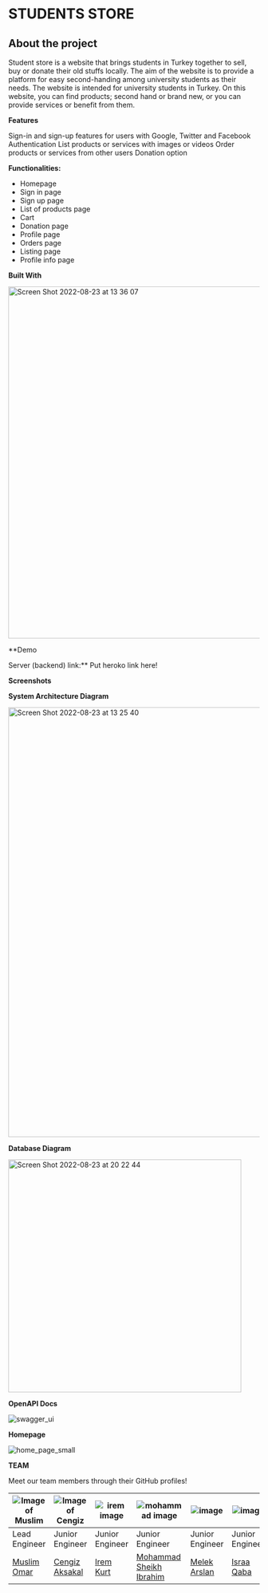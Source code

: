 # STUDENTS STORE

## About the project

Student store is a website that brings students in Turkey together to sell, buy or donate their old stuffs locally. The aim of the website is to provide a platform for easy second-handing among university students as their needs. The website is intended for university students in Turkey. On this website, you can find products; second hand or brand new, or you can provide services or benefit from them.

**Features**

Sign-in and sign-up features for users with Google, Twitter and Facebook Authentication
List products or services with images or videos
Order products or services from other users 
Donation option

**Functionalities:**

- Homepage
- Sign in page 
- Sign up page
- List of products page
- Cart
- Donation page
- Profile page
- Orders page
- Listing page
- Profile info page


**Built With**

<img width="706" alt="Screen Shot 2022-08-23 at 13 36 07" src="https://user-images.githubusercontent.com/89161696/186137406-12be4103-9ca5-401d-b030-08e1ae7dea2d.png">

**Demo

Server (backend) link:** Put heroko link here!


**Screenshots**

**System Architecture Diagram**

<img width="862" alt="Screen Shot 2022-08-23 at 13 25 40" src="https://user-images.githubusercontent.com/89161696/186135353-1fc4bb8e-50fc-4fd3-a56a-5748e16386ce.png">

**Database Diagram**

<img width="467" alt="Screen Shot 2022-08-23 at 20 22 44" src="https://user-images.githubusercontent.com/89161696/186224371-0105984e-18f9-4e2f-a571-66418712bc37.png">

**OpenAPI Docs**

![swagger_ui](https://user-images.githubusercontent.com/89161696/186225450-9805d45b-701a-4df9-ae70-93ef78faca79.PNG)

**Homepage**

![home_page_small](https://user-images.githubusercontent.com/89161696/186228219-c3639c60-018e-474f-bdb8-6500276a0021.png)

**TEAM**

Meet our team members through their GitHub profiles!

| ![Image of Muslim](https://user-images.githubusercontent.com/89161696/186233695-397edd7b-5279-4094-b1e2-7f94166a6e64.png) 	| ![Image of Cengiz](https://user-images.githubusercontent.com/89161696/186232759-7f48b6f1-ce05-4488-a099-6c0137e9ebb0.png) 	| ![irem image](https://user-images.githubusercontent.com/89161696/186232432-981d71d8-f26f-4af8-8793-9f80f9612176.png) 	| ![mohammad image](https://user-images.githubusercontent.com/89161696/186235838-ffd9f6cd-86d8-4527-bf11-39b570d8d4a8.png) 	| ![image](https://user-images.githubusercontent.com/89161696/186234134-d3efdffe-aa81-44ef-ae00-c57fe6bd2cd8.png) 	| ![image](https://user-images.githubusercontent.com/89161696/186234858-ada2bf85-68f5-4ee3-a6ad-a97acfbb8e9c.png) 	|
|---------------------------------------------------------------------------------------------------------------------------	|---------------------------------------------------------------------------------------------------------------------------	|----------------------------------------------------------------------------------------------------------------------	|--------------------------------------------------------------------------------------------------------------------------	|-----------------------------------------------------------------------------------------------------------------	|-----------------------------------------------------------------------------------------------------------------	|
| Lead Engineer                                                                                                              	| Junior Engineer                                                                                                           	| Junior Engineer                                                                                                      	| Junior Engineer                                                                                                          	| Junior Engineer                                                                                                 	| Junior Engineer                                                                                                 	|
| [Muslim Omar ]( https://github.com/muslimomar )                                                                           	| [Cengiz Aksakal ]( https://github.com/cbaksakal )                                                                         	| [Irem Kurt ]( https://github.com/irem-kurt )                                                                         	| [Mohammad Sheikh Ibrahim ]( https://github.com/mohammadibrah )                                                           	| [Melek Arslan ]( https://github.com/melekarslan13 )                                                             	| [Israa Qaba ]( https://github.com/israaQaba )                                                                   	|
